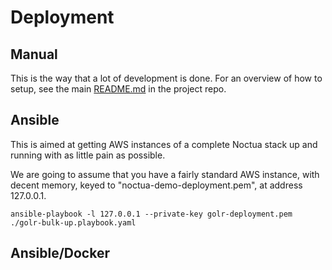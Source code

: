 # Deployment

## Manual

This is the way that a lot of development is done. For an overview of
how to setup, see the main
[README.md](http://github.com/geneontology/amigo/) in the project
repo.

## Ansible

This is aimed at getting AWS instances of a complete Noctua stack up
and running with as little pain as possible.

We are going to assume that you have a fairly standard AWS instance,
with decent memory, keyed to "noctua-demo-deployment.pem", at
address 127.0.0.1.

```
ansible-playbook -l 127.0.0.1 --private-key golr-deployment.pem ./golr-bulk-up.playbook.yaml
```

## Ansible/Docker
